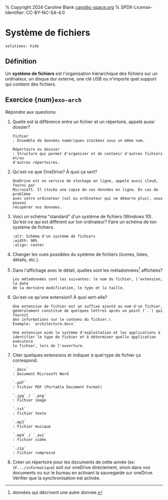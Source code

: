 % Copyright 2024 Caroline Blank <caro@c-space.org>
% SPDX-License-Identifier: CC-BY-NC-SA-4.0

# Système de fichiers

```{metadata}
solutions: hide
```

## Définition

Un **système de fichiers** est l'organisation hiérarchique des fichiers sur un
ordinateur, un disque dur externe, une clé USB ou n'importe quel support qui
contient des fichiers.

## Exercice {num}`exo-arch`

Répondre aux questions:

1.  Quelle est la différence entre un fichier et un répertoire, appelé aussi
    dossier?

    ```{solution}
    Fichier
    : Ensemble de données numériques stockées sous un même nom.

    Répertoire ou dossier
    : Structure qui permet d'organiser et de contenir d'autres fichiers et/ou
    d'autres répertoires.
    ```

2.  Qu'est-ce que OneDrive? À quoi ça sert?

    ```{solution}
    OneDrive est un service de stockage en ligne, appelé aussi cloud, fourni par
    Microsoft. Il stocke une copie de vos données en ligne. En cas de problème
    avec votre ordinateur (vol ou ordinateur qui ne démarre plus), vous pouvez
    récupérer vos données.
    ```

3.  Voici un schéma "standard" d'un système de fichiers (Windows 10). Qu'est-ce
    qui est différent sur ton ordinateur? Faire un schéma de ton système de
    fichiers.

    ```{image} images/syst-fichiers.png
    :alt: Schéma d'un système de fichiers
    :width: 90%
    :align: center
    ```

4.  Changer les vues possibles du système de fichiers (icones, listes, détails,
    etc.).

5.  Dans l'affichage avec le détail, quelles sont les métadonnées[^sn1]
    affichées?
    [^sn1]: données qui décrivent une autre donnée.

    ```{solution}
    Les métadonnées sont les suivantes: le nom du fichier, l'extension, la date
    de la dernière modification, le type et la taille.
    ```

6.  Qu'est-ce qu'une extension? À quoi sert-elle?

    ```{solution}
    Une extension de fichier est un suffixe ajouté au nom d'un fichier,
    généralement constitué de quelques lettres après un point (`.`) qui fournit
    des informations sur le contenu du fichier.\
    Exemple: `architecture.docx`

    Une extension aide le système d'exploitation et les applications à
    identifier le type de fichier et à déterminer quelle application exécutera
    le fichier, lors de l'ouverture.
    ```

7.  Citer quelques extensions et indiquer à quel type de fichier ça correspond.

    ```{solution}
    `.docx`
    : Document Microsoft Word

    `.pdf`
    : Fichier PDF (Portable Document Format)

    `.jpg` / `.png`
    : Fichier image

    `.txt`
    : Fichier texte

    `.mp3`
    : Fichier musique

    `.mp4` / `.avi`
    : Fichier vidéo

    `.zip`
    : Fichier compressé
    ```

8.  Créer un répertoire pour les documents de cette année (ex:
    `1F.../informatique`) soit sur oneDrive directement, sinon dans vos
    documents ou sur le bureau en activant la sauvegarde sur oneDrive. Vérifier
    que la synchronisation est activée.
